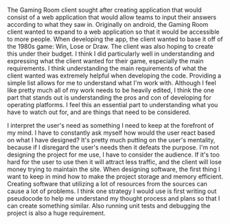   The Gaming Room client sought after creating application that would consist of a web application that would allow teams to input their answers according to what they saw in. Originally on android, the Gaming Room client wanted to expand to a web application so that it would be accessible to more people. When developing the app, the client wanted to base it off of the 1980s game: Win, Lose or Draw. The client was also hoping to create this under their budget. I think I did particularly well in understanding and expressing what the client wanted for their game, especially the main requirements. I think understanding the main requirements of what the client wanted was extremely helpful when developing the code. Providing a simple list allows for me to understand what I'm work with. Although I feel like pretty much all of my work needs to be heavily edited, I think the one part that stands out is understanding the pros and con of developing for operating platforms. I feel this an essential part to understanding what you have to watch out for, and are things that need to be considered. 

  I interpret the user's need as something I need to keep at the forefront of my mind. I have to constantly ask myself how would the user react based on what I have designed? It's pretty much putting on the user's mentality, because if I disregard the user's needs then it defeats the purpose. I'm not designing the project for me use, I have to consider the audience. If it's too hard for the user to use then it will attract less traffic, and the client will lose money trying to maintain the site. When designing software, the first thing I want to keep in mind how to make the project storage and memory efficient. Creating software that utilizing a lot of resources from the sources can cause a lot of problems. I think one strategy I would use is first writing out pseudocode to help me understand my thought process and plans so that I can create something similar. Also running unit tests and debugging the project is also a huge requirement.
